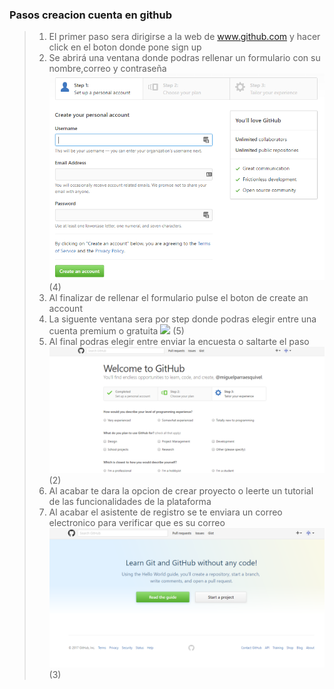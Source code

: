 ### Pasos creacion cuenta en github
> 1) El primer paso sera dirigirse a la web de www.github.com y hacer click en el boton donde pone sign up
> 2) Se abrirá una ventana donde podras rellenar un formulario con su nombre,correo y contraseña
> ![](imagenes/github/4_formularioregistro.png) (4)
> 3) Al finalizar de rellenar el formulario pulse el boton de create an account
> 4) La siguente ventana sera por step donde podras elegir entre una cuenta premium o gratuita
> ![](imagenes/github/5_publicoprivado.png) (5)
> 5) Al final podras elegir entre enviar la encuesta o saltarte el paso
> ![](imagenes/github/2_encuesta.png) (2)
> 6) Al acabar te dara la opcion de crear proyecto o leerte un tutorial de las funcionalidades de la plataforma
> 7) Al acabar el asistente de registro se te enviara un correo electronico para verificar que es su correo
> ![](imagenes/github/3_finalregistro.png) (3)

